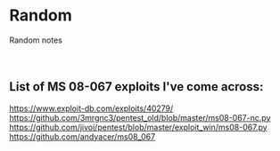# Random
Random notes
<br /><br /><br />
  
  
## List of MS 08-067 exploits I've come across:

https://www.exploit-db.com/exploits/40279/  
https://github.com/3mrgnc3/pentest_old/blob/master/ms08-067-nc.py  
https://github.com/jivoi/pentest/blob/master/exploit_win/ms08-067.py  
https://github.com/andyacer/ms08_067  

